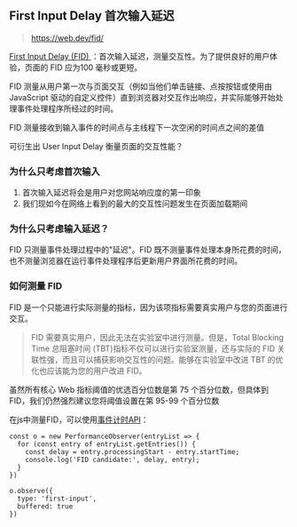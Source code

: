 ## First Input Delay 首次输入延迟

> https://web.dev/fid/

[First Input Delay (FID) ](https://web.dev/fid/)：首次输入延迟，测量交互性。为了提供良好的用户体验，页面的 FID 应为100 毫秒或更短。

FID 测量从用户第一次与页面交互（例如当他们单击链接、点按按钮或使用由 JavaScript 驱动的自定义控件）直到浏览器对交互作出响应，并实际能够开始处理事件处理程序所经过的时间。

FID 测量接收到输入事件的时间点与主线程下一次空闲的时间点之间的差值

可衍生出 User Input Delay 衡量页面的交互性能？

### 为什么只考虑首次输入

1. 首次输入延迟将会是用户对您网站响应度的第一印象
2. 我们现如今在网络上看到的最大的交互性问题发生在页面加载期间

### 为什么只考虑输入延迟？

FID 只测量事件处理过程中的"延迟"。FID 既不测量事件处理本身所花费的时间，也不测量浏览器在运行事件处理程序后更新用户界面所花费的时间。

### 如何测量 FID

FID 是一个只能进行实际测量的指标，因为该项指标需要真实用户与您的页面进行交互。

> FID 需要真实用户，因此无法在实验室中进行测量。但是，Total Blocking Time 总阻塞时间 (TBT)指标不仅可以进行实验室测量，还与实际的 FID 关联性强，而且可以捕获影响交互性的问题。能够在实验室中改进 TBT 的优化也应该能为您的用户改进 FID。

虽然所有核心 Web 指标阈值的优选百分位数是第 75 个百分位数，但具体到 FID，我们仍然强烈建议您将阈值设置在第 95-99 个百分位数

在js中测量FID，可以使用[事件计时API](https://wicg.github.io/event-timing)：

```
const o = new PerformanceObserver(entryList => {
  for (const entry of entryList.getEntries()) {
    const delay = entry.processingStart - entry.startTime;
    console.log('FID candidate:', delay, entry);
  }
})

o.observe({
  type: 'first-input',
  buffered: true
})
```
